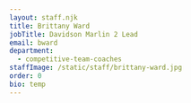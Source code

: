 ```yaml
---
layout: staff.njk
title: Brittany Ward
jobTitle: Davidson Marlin 2 Lead
email: bward
department:
  - competitive-team-coaches
staffImage: /static/staff/brittany-ward.jpg
order: 0
bio: temp
---
```

